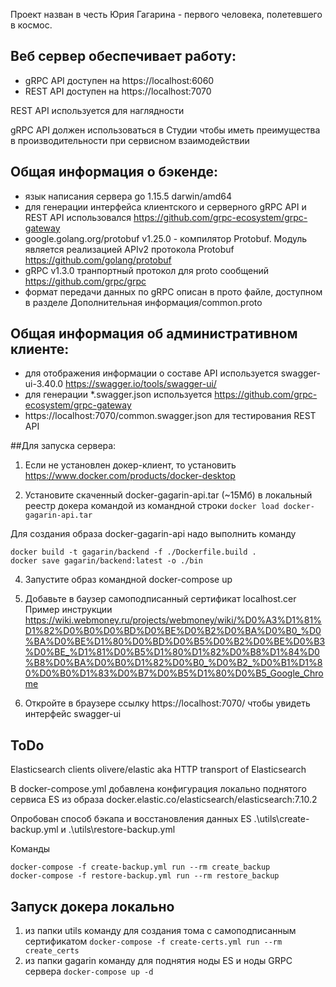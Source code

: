 
Проект назван в честь Юрия Гагарина - первого человека, полетевшего в космос.

## Веб сервер обеспечивает работу:
- gRPC API доступен на https://localhost:6060
- REST API доступен на https://localhost:7070

REST API используется для наглядности

gRPC API должен использоваться в Студии чтобы иметь преимущества в производительности при сервисном взаимодействии

## Общая информация о бэкенде:
- язык написания сервера go 1.15.5 darwin/amd64
- для генерации интерфейса клиентского и серверного gRPC API и REST API использовался https://github.com/grpc-ecosystem/grpc-gateway
- google.golang.org/protobuf v1.25.0 - компилятор Protobuf. Модуль является реализацией APIv2 протокола Protobuf https://github.com/golang/protobuf
- gRPC v1.3.0 транпортный протокол для proto сообщений https://github.com/grpc/grpc
- формат передачи данных по gRPC описан в прото файле, доступном в разделе Дополнительная информация/common.proto

## Общая информация об административном клиенте:
- для отображения информации о составе API используется swagger-ui-3.40.0 https://swagger.io/tools/swagger-ui/
- для генерации *.swagger.json используется https://github.com/grpc-ecosystem/grpc-gateway
- https://localhost:7070/common.swagger.json для тестирования REST API

##Для запуска сервера:
1. Если не установлен докер-клиент, то установить https://www.docker.com/products/docker-desktop

2. Установите скаченный docker-gagarin-api.tar (~15Мб) в локальный реестр докера командой из командной строки
   `docker load docker-gagarin-api.tar`

Для создания образа docker-gagarin-api надо выполнить команду
```
docker build -t gagarin/backend -f ./Dockerfile.build .
docker save gagarin/backend:latest -o ./bin
```

4. Запустите образ командной
   docker-compose up

5. Добавьте в баузер самоподписанный сертификат localhost.cer
   Пример инструкции https://wiki.webmoney.ru/projects/webmoney/wiki/%D0%A3%D1%81%D1%82%D0%B0%D0%BD%D0%BE%D0%B2%D0%BA%D0%B0_%D0%BA%D0%BE%D1%80%D0%BD%D0%B5%D0%B2%D0%BE%D0%B3%D0%BE_%D1%81%D0%B5%D1%80%D1%82%D0%B8%D1%84%D0%B8%D0%BA%D0%B0%D1%82%D0%B0_%D0%B2_%D0%B1%D1%80%D0%B0%D1%83%D0%B7%D0%B5%D1%80%D0%B5_Google_Chrome

6. Откройте в браузере ссылку https://localhost:7070/ чтобы увидеть интерфейс swagger-ui

## ToDo
Elasticsearch clients olivere/elastic aka HTTP transport of Elasticsearch

В docker-compose.yml добавлена конфигурация локально поднятого сервиса ES 
из образа docker.elastic.co/elasticsearch/elasticsearch:7.10.2

Опробован способ бэкапа и восстановления данных ES .\utils\create-backup.yml и .\utils\restore-backup.yml

Команды
```
docker-compose -f create-backup.yml run --rm create_backup
docker-compose -f restore-backup.yml run --rm restore_backup
```

## Запуск докера локально
1. из папки utils команду для создания тома с самоподписанным сертификатом ```docker-compose -f create-certs.yml run --rm create_certs```
2. из папки gagarin команду для поднятия ноды ES и ноды GRPC сервера ```docker-compose up -d```